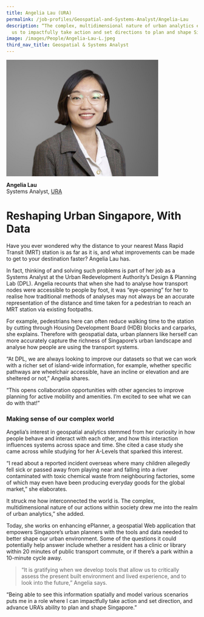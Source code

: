 ```yaml
---
title: Angelia Lau (URA)
permalink: /job-profiles/Geospatial-and-Systems-Analyst/Angelia-Lau
description: “The complex, multidimensional nature of urban analytics empowers
  us to impactfully take action and set directions to plan and shape Singapore."
image: /images/People/Angelia-Lau-L.jpeg
third_nav_title: Geospatial & Systems Analyst
---
```

<img src="/images/People/Angelia-Lau-L.jpeg" alt="Stephanie Khoo" style="width:400px;" align="left">
<br clear="left">

**Angelia Lau**<br>
Systems Analyst, [URA](https://www.ura.gov.sg/corporate)

# Reshaping Urban Singapore, With Data

Have you ever wondered why the distance to your nearest Mass Rapid Transit (MRT) station is as far as it is, and what improvements can be made to get to your destination faster? Angelia Lau has. 

In fact, thinking of and solving such problems is part of her job as a Systems Analyst at the Urban Redevelopment Authority’s Design & Planning Lab (DPL). Angelia recounts that when she had to analyse how transport nodes were accessible to people by foot, it was “eye-opening” for her to realise how traditional methods of analyses may not always be an accurate representation of the distance and time taken for a pedestrian to reach an MRT station via existing footpaths. 

For example, pedestrians here can often reduce walking time to the station by cutting through Housing Development Board (HDB) blocks and carparks, she explains. Therefore with geospatial data, urban planners like herself can more accurately capture the richness of Singapore’s urban landscape and analyse how people are using the transport systems.

“At DPL, we are always looking to improve our datasets so that we can work with a richer set of island-wide information, for example, whether specific pathways are wheelchair accessible, have an incline or elevation and are sheltered or not,” Angelia shares. 

“This opens collaboration opportunities with other agencies to improve planning for active mobility and amenities. I’m excited to see what we can do with that!”

### Making sense of our complex world

Angelia’s interest in geospatial analytics stemmed from her curiosity in how people behave and interact with each other, and how this interaction influences systems across space and time. She cited a case study she came across while studying for her A-Levels that sparked this interest. 

“I read about a reported incident overseas where many children allegedly fell sick or passed away from playing near and falling into a river contaminated with toxic chemical waste from neighbouring factories, some of which may even have been producing everyday goods for the global market,” she elaborates.

It struck me how interconnected the world is. The complex, multidimensional nature of our actions within society drew me into the realm of urban analytics,” she added. 

Today, she works on enhancing ePlanner, a geospatial Web application that empowers Singapore’s urban planners with the tools and data needed to better shape our urban environment. Some of the questions it could potentially help answer include whether a resident has a clinic or library within 20 minutes of public transport commute, or if there’s a park within a 10-minute cycle away.  

> “It is gratifying when we develop tools that allow us to critically assess the present built environment and lived experience, and to look into the future,” Angelia says.

“Being able to see this information spatially and model various scenarios puts me in a role where I can impactfully take action and set direction, and advance URA’s ability to plan and shape Singapore.”